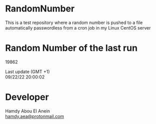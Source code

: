 # RandomNumber    
This is a test repository where a random number is pushed to a file automatically passwordless from a cron job in my Linux CentOS server    
# Random Number of the last run   
19862
      
Last update (GMT +1)    
09/22/22 20:00:02
# Developer    
Hamdy Abou El Anein   
hamdy.aea@protonmail.com
